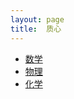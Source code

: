 ```yaml
---
layout: page
title:  质心
---
```


* [数学](zhi-xin/shu-xue)
* [物理](zhi-xin/wu-li)
* [化学](zhi-xin/hua-xue)